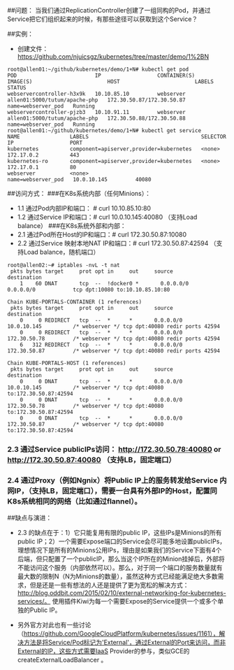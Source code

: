 ##问题：
当我们通过ReplicationController创建了一组同构的Pod，并通过Service把它们组织起来的时候，有那些途径可以获取到这个Service？

##实例：
* 创建文件：https://github.com/njuicsgz/kubernetes/tree/master/demo/1%2BN
```
root@allen01:~/github/kubernetes/demo/1+N# kubectl get pod
POD                         IP                  CONTAINER(S)        IMAGE(S)                        HOST                        LABELS               STATUS
webservercontroller-h3x9k   10.10.85.10         webserver           allen01:5000/tutum/apache-php   172.30.50.87/172.30.50.87   name=webserver_pod   Running
webservercontroller-pjzb3   10.10.91.11         webserver           allen01:5000/tutum/apache-php   172.30.50.88/172.30.50.88   name=webserver_pod   Running
root@allen01:~/github/kubernetes/demo/1+N# kubectl get service
NAME                LABELS                                    SELECTOR             IP                  PORT
kubernetes          component=apiserver,provider=kubernetes   <none>               172.17.0.2          443
kubernetes-ro       component=apiserver,provider=kubernetes   <none>               172.17.0.1          80
webserver           <none>                                    name=webserver_pod   10.0.10.145         40080
```

##访问方式：
###在K8s系统内部（任何Minions）：
* 1.1 通过Pod内部IP和端口： # curl 10.10.85.10:80
* 1.2 通过Service IP和端口：# curl 10.0.10.145:40080 （支持Load balance）
###在K8s系统外部和内部：
* 2.1 通过Pod所在Host的IP和端口：# curl 172.30.50.87:10080
* 2.2 通过Service 映射本地NAT IP和端口：# curl 172.30.50.87:42594 （支持Load balance，随机端口）
```
root@allen02:~# iptables -nvL -t nat
 pkts bytes target     prot opt in     out     source               destination   
    1    60 DNAT       tcp  --  !docker0 *       0.0.0.0/0            0.0.0.0/0            tcp dpt:10080 to:10.10.85.10:80

Chain KUBE-PORTALS-CONTAINER (1 references)
 pkts bytes target     prot opt in     out     source               destination  
    0     0 REDIRECT   tcp  --  *      *       0.0.0.0/0            10.0.10.145          /* webserver */ tcp dpt:40080 redir ports 42594
    0     0 REDIRECT   tcp  --  *      *       0.0.0.0/0            172.30.50.78         /* webserver */ tcp dpt:40080 redir ports 42594
    6   312 REDIRECT   tcp  --  *      *       0.0.0.0/0            172.30.50.87         /* webserver */ tcp dpt:40080 redir ports 42594

Chain KUBE-PORTALS-HOST (1 references)
 pkts bytes target     prot opt in     out     source               destination    
    0     0 DNAT       tcp  --  *      *       0.0.0.0/0            10.0.10.145          /* webserver */ tcp dpt:40080 to:172.30.50.87:42594
    0     0 DNAT       tcp  --  *      *       0.0.0.0/0            172.30.50.78         /* webserver */ tcp dpt:40080 to:172.30.50.87:42594
    0     0 DNAT       tcp  --  *      *       0.0.0.0/0            172.30.50.87         /* webserver */ tcp dpt:40080 to:172.30.50.87:42594
```
### 2.3 通过Service publicIPs访问： http://172.30.50.78:40080 or http://172.30.50.87:40080 （支持LB，固定端口）
### 2.4 通过Proxy（例如Ngnix）将Public IP上的服务转发给Service 内网IP，（支持LB，固定端口），需要一台具有外部IP的Host，配置同K8s系统相同的网络（比如通过flannel）。
 
##缺点与演进：
* 2.3 的缺点在于：1）它只能复用有限的public IP，这些IPs是Minions的所有public IP；2）一个需要Expose端口的Service会尽可能多地设置publicIPs，理想情况下是所有的Minions公用IPs，理由是如果我们的Service下面有4个后端，但只配置了一个publicIP，那么当这个IP所在的Minion挂掉后，外部将不能访问这个服务（内部依然可以）。那么，对于同一个端口的服务数量就有最大数的限制N（N为Minions的数量），虽然这种方式已经能满足绝大多数需求，但是还是一些有想法的人还是提供了更为宽松的解决方式：
http://blog.oddbit.com/2015/02/10/external-networking-for-kubernetes-services/。 使用插件Kiwi为每一个需要Expose的Service提供一个或多个单独的Public IP。

* 另外官方对此也有一些讨论（https://github.com/GoogleCloudPlatform/kubernetes/issues/1161），解决方法是将Service/Pod标记为'External'，通过External的Port来访问，而非External的IP，这些方式需要IaaS Provider的参与，类似GCE的createExternalLoadBalancer 。
